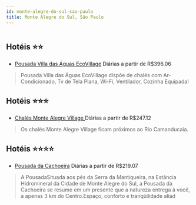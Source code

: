 ```yaml
---
id: monte-alegre-do-sul-sao-paulo
title: Monte Alegre do Sul, São Paulo
---
```


<center><img src="https://novo-hu.s3.amazonaws.com/reservas/ota/prod/hotel/2898/pousada-da-cachoeira-monte-alegre-do-sul-sp-001_20180405105857.png" alt="" /></center>


## Hotéis ⭐️⭐️

-    [Pousada Villa das Águas EcoVillage](https://www.hurb.com/aud/https://www.hurb.com/hoteis/monte-alegre-do-sul/pousada-villa-das-aguas-ecovillage-14479?cmp=18055) Diárias a partir de R$396.06
   > Pousada Villa das Águas EcoVillage dispõe de chalés com Ar- Condicionado, Tv de Tela Plana, Wi-Fi, Ventilador, Cozinha Equipada!

## Hotéis ⭐️⭐️⭐️

-    [Chalés Monte Alegre Village ](https://www.hurb.com/aud/https://www.hurb.com/hoteis/monte-alegre-do-sul/chales-monte-alegre-village-10352?cmp=18055) Diárias a partir de R$247.12
   > Os chalés Monte Alegre Village ficam próximos ao Rio Camanducaia. 

## Hotéis ⭐️⭐️⭐️⭐️

-    [Pousada da Cachoeira](https://www.hurb.com/aud/https://www.hurb.com/hoteis/monte-alegre-do-sul/pousada-da-cachoeira-OMN-5492?cmp=18055) Diárias a partir de R$219.07
   > A PousadaSituada aos pés da Serra da Mantiqueira, na Estância Hidromineral da Cidade de Monte Alegre do Sul, a Pousada da Cachoeira se resume em um presente que a natureza entrega à você, a apenas 3 km do Centro.Espaço, conforto e tranqüilidade aliad
